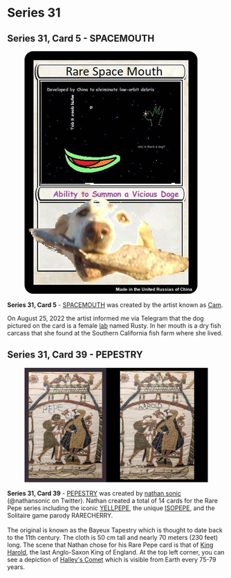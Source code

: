 # Series 31

## Series 31, Card 5 - SPACEMOUTH

<figure><img src="../../../.gitbook/assets/S31 C05 - SPACEMOUTH.jpeg" alt=""><figcaption></figcaption></figure>

**Series 31, Card 5** - [SPACEMOUTH](https://pepe.wtf/asset/SPACEMOUTH) was created by the artist known as [Cam](https://pepe.wtf/artists/Cam).&#x20;

On August 25, 2022 the artist informed me via Telegram that the dog pictured on the card is a female [lab](https://en.wikipedia.org/wiki/Labrador\_Retriever) named Rusty. In her mouth is a dry fish carcass that she found at the Southern California fish farm where she lived.&#x20;

## Series 31, Card 39 - PEPESTRY

<figure><img src="../../../.gitbook/assets/S31 C39 - PEPESTRY card and source.jpg" alt=""><figcaption></figcaption></figure>

**Series 31, Card 39** - [PEPESTRY](https://pepe.wtf/asset/PEPESTRY) was created by [nathan sonic](https://pepe.wtf/artists/nathan-sonic) (@nathansonic on Twitter). Nathan created a total of 14 cards for the Rare Pepe series including the iconic [YELLPEPE](https://pepe.wtf/asset/YELLPEPE), the unique [ISOPEPE](https://pepe.wtf/asset/ISOPEPE), and the Solitaire game parody RARECHERRY.\
\
The original is known as the Bayeux Tapestry which is thought to date back to the 11th century. The cloth is 50 cm tall and nearly 70 meters (230 feet) long. The scene that Nathan chose for his Rare Pepe card is that of  [King Harold](https://en.wikipedia.org/wiki/Harold\_Godwinson), the last Anglo-Saxon King of England. At the top left corner, you can see a depiction of [Halley's Comet](https://en.wikipedia.org/wiki/Halley's\_Comet) which is visible from Earth every 75-79 years.&#x20;
